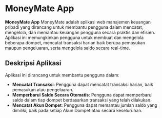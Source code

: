 # MoneyMate App

**MoneyMate App** MoneyMate adalah aplikasi web manajemen keuangan pribadi yang dirancang untuk membantu pengguna dalam mencatat, mengelola, dan memantau keuangan pengguna secara praktis dan efisien. Aplikasi ini memungkinkan pengguna untuk membuat dan mengelola beberapa dompet, mencatat transaksi harian baik berupa pemasukan maupun pengeluaran, serta mengelola saldo secara real-time.

## Deskripsi Aplikasi

Aplikasi ini dirancang untuk membantu pengguna dalam:
- **Mencatat Transaksi**: Pengguna dapat mencatat transaksi harian, baik pemasukan atau pengeluaran.
- **Memperbarui Saldo Secara Otomatis**: Pengguna dapat memperbarui saldo dalam tiap dompet berdasarkan transaksi yang telah dilakukan.
- **Mencatat Akun Dompet**: Pengguna dapat memantau jumlah saldo yang dimiliki, baik pada setiap Akun Dompet atau secara keseluruhan.
